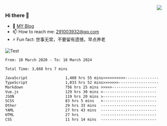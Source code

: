 <img align='right' src='https://github-readme-stats.vercel.app/api?username=niaogege&show_icons=true&theme=radical'/>

### Hi there 👋

- 🌱 [MY Blog](https://bythewayer.com/)
- 📫 How to reach me: 291003932@qq.com
- ⚡ Fun fact:  世事无常，不要留有遗憾，早点养老

![Test](https://github-readme-stats.vercel.app/api/top-langs/?username=niaogege&layout=compact)

<!--START_SECTION:waka-->

```txt
From: 10 March 2020 - To: 10 March 2024

Total Time: 3,668 hrs 7 mins

JavaScript                 1,408 hrs 55 mins>>>>>>>>>>---------------   38.41 %
TypeScript                 1,033 hrs 52 mins>>>>>>>------------------   28.19 %
Markdown                   756 hrs 25 mins >>>>>--------------------   20.62 %
Vue.js                     129 hrs 30 mins >------------------------   03.53 %
JSON                       119 hrs 20 mins >------------------------   03.25 %
SCSS                       83 hrs 5 mins   >------------------------   02.27 %
Other                      29 hrs 33 mins  -------------------------   00.81 %
YAML                       27 hrs 43 mins  -------------------------   00.76 %
HTML                       27 hrs          -------------------------   00.74 %
CSS                        11 hrs 14 mins  -------------------------   00.31 %
```

<!--END_SECTION:waka-->
